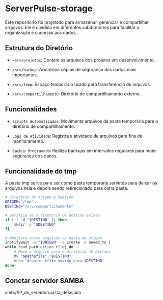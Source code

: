 # ServerPulse-storage
 
Este repositório foi projetado para armazenar, gerenciar e compartilhar arquivos. Ele é dividido em diferentes subdiretórios para facilitar a organização e o acesso aos dados.

## Estrutura do Diretório
- `/srv/projetos`: Contém os arquivos dos projetos em desenvolvimento.

- `/srv/backup`: Armazena cópias de segurança dos dados mais importantes.

- `/srv/temp`: Espaço temporário usado para transferência de arquivos.

- `/srv/compartilhamento`: Diretório de compartilhamento externo.


## Funcionalidades

- `Scripts Automatizados`: Movimenta arquivos da pasta temporária para o diretório de compartilhamento.

- `Logs de Atividade`: Registra a atividade de arquivos para fins de monitoramento.

- `Backup Programado`: Realiza backups em intervalos regulares para maior segurança dos dados.

## Funcionalidade do tmp
A pasta tmp serve para ser como pasta temporaria servindo para deixar os arquivos nela e depois sendo retirecionado para outra pasta.
```bash
# Diretório de origem e destino
ORIGEM="/tmp"
DESTINO="/srv/compartilhamento"

# Verifica se o diretório de destino existe
if [ ! -d "$DESTINO" ]; then
    mkdir -p "$DESTINO"
fi

# Monitora novos arquivos na pasta de origem
inotifywait -m "$ORIGEM" -e create -e moved_to |
while read path action file; do
    # Move o arquivo para o diretório de destino
    mv "$path$file" "$DESTINO"
    echo "Arquivo $file movido para $DESTINO"
done
```
## Conetar servidor SAMBA

smb://IP_do_servidor/pasta_desejada
